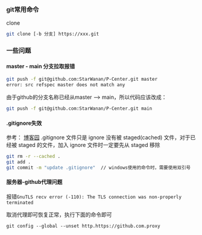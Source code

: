 ### git常用命令
clone
```sh
git clone [-b 分支] https://xxx.git
```




### 一些问题
#### master - main 分支拉取报错
```sh
git push -f git@github.com:StarWanan/P-Center.git master
error: src refspec master does not match any
```

由于github的分支名称已经从master --> main，所以代码应该改成：
```sh
git push -f git@github.com:StarWanan/P-Center.git main
```

#### .gitignore失效
参考： [博客园](https://www.cnblogs.com/goloving/p/15017769.html)
.gitignore 文件只是 ignore 没有被 staged(cached) 文件，对于已经被 staged 的文件，加入 ignore 文件时一定要先从 staged 移除
```sh
git rm -r --cached .
git add .
git commit -m "update .gitignore"  // windows使用的命令时，需要使用双引号
```


#### 服务器-github代理问题
报错`GnuTLS recv error (-110): The TLS connection was non-properly terminated`

取消代理即可恢复正常，执行下面的命令即可

```
git config --global --unset http.https://github.com.proxy
```

